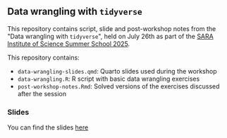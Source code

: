 ## Data wrangling with `tidyverse`

This repository contains script, slide and post-workshop notes from the "Data wrangling with `tidyverse`", held on July 26th as part of the [SARA Institute of Science Summer School 2025](https://sara-edu.netlify.app/summer/2025-r4b/).

This repository contains:

- `data-wrangling-slides.qmd`: Quarto slides used during the workshop 
- `data-wrangling.R`: R script with basic data wrangling exercises
- `post-workshop-notes.Rmd`: Solved versions of the exercises discussed after the session

### Slides

You can find the slides [here](https://cecibaldoni.github.io/data-wrangling-tidyverse/#/title-slide)
